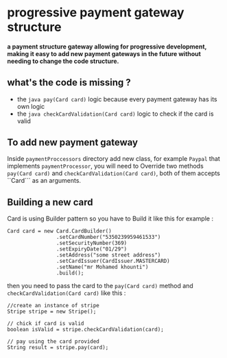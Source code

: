 #  progressive payment gateway structure
#### a payment structure gateway allowing for progressive development,  making it easy to add new payment gateways in the future without needing to change the code structure.

## what's the code is missing ?

- the  ```java pay(Card card)```  logic  because every payment gateway has its own logic
- the  ```java checkCardValidation(Card card)``` logic to check if the card is valid

## To add new payment gateway

Inside ```paymentProccessors``` directory add new class, for example ```Paypal``` that implements ```paymentProcessor```,
you will need to Override two methods ``` pay(Card card)``` and ```checkCardValidation(Card card)```, both of them accepts
``Card``` as an arguments.

## Building  a new card 

Card is using Builder pattern so you have to Build it like this for example :
``` 
Card card = new Card.CardBuilder()
                .setCardNumber("5350239959461533")
                .setSecurityNumber(369)
                .setExpiryDate("01/29")
                .setAddress("some street address")
                .setCardIssuer(CardIssuer.MASTERCARD)
                .setName("mr Mohamed khounti")
                .build();
```
then you need to pass the card to the ``` pay(Card card) ```  method and ```checkCardValidation(Card card)``` like this :

```
//create an instance of stripe
Stripe stripe = new Stripe();

// chick if card is valid
boolean isValid = stripe.checkCardValidation(card);

// pay using the card provided
String result = stripe.pay(card);

```



